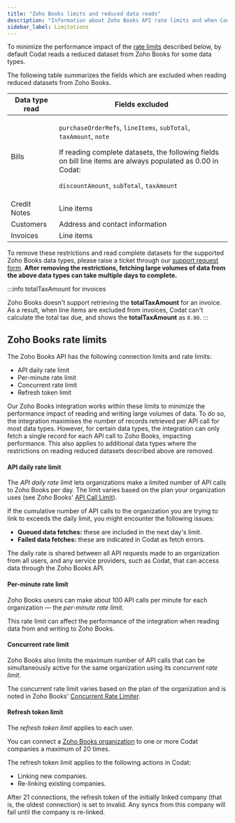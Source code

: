 ```yaml
---
title: "Zoho Books limits and reduced data reads"
description: "Information about Zoho Books API rate limits and when Codat reads reduced datasets."
sidebar_label: Limitations
---
```


To minimize the performance impact of the [rate limits](zoho-book-limits#zoho-books-rate-limits) described below, by default Codat reads a reduced dataset from Zoho Books for some data types.

The following table summarizes the fields which are excluded when reading reduced datasets from Zoho Books.

| Data type read  | Fields excluded                 |
|-------------------|---------------------------------|
| Bills             | <p>`purchaseOrderRefs`, `lineItems`, `subTotal`, `taxAmount`, `note`</p> <p>If reading complete datasets, the following fields on bill line items are always populated as 0.00 in Codat:</p><p>`discountAmount`, `subTotal`, `taxAmount`</p>|
| Credit Notes      | Line items                      |
| Customers         | Address and contact information |
| Invoices          | Line items                      |

To remove these restrictions and read complete datasets for the supported Zoho Books data types, please raise a ticket through our [support request form](https://codat.zendesk.com/hc/en-gb/requests/new). **After removing the restrictions, fetching large volumes of data from the above data types can take multiple days to complete.**

:::info totalTaxAmount for invoices

Zoho Books doesn't support retrieving the **totalTaxAmount** for an invoice. As a result, when line items are excluded from invoices, Codat can't calculate the total tax due, and shows the **totalTaxAmount** as `0.00`.
:::

## Zoho Books rate limits

The Zoho Books API has the following connection limits and rate limits:

- API daily rate limit
- Per-minute rate limit
- Concurrent rate limit
- Refresh token limit

Our Zoho Books integration works within these limits to minimize the performance impact of reading and writing large volumes of data. To do so, the integration maximises the number of records retrieved per API call for most data types. However, for certain data types, the integration can only fetch a single record for each API call to Zoho Books, impacting performance. This also applies to additional data types where the restrictions on reading reduced datasets described above are removed.

#### API daily rate limit

The _API daily rate limit_ lets organizations make a limited number of API calls to Zoho Books per day. The limit varies based on the plan your organization uses (see Zoho Books' [API Call Limit](https://www.zoho.com/books/api/v3/introduction/#api-call-limit)).

If the cumulative number of API calls to the organization you are trying to link to exceeds the daily limit, you might encounter the following issues:

- **Queued data fetches:** these are included in the next day's limit.
- **Failed data fetches:** these are indicated in Codat as fetch errors.

The daily rate is shared between all API requests made to an organization from all users, and any service providers, such as Codat, that can access data through the Zoho Books API.

#### Per-minute rate limit

Zoho Books usesrs can make about 100 API calls per minute for each organization — the _per-minute rate limit_.

This rate limit can affect the performance of the integration when reading data from and writing to Zoho Books.

#### Concurrent rate limit

Zoho Books also limits the maximum number of API calls that can be simultaneously active for the same organization using its _concurrent rate limit_. 

The concurrent rate limit varies based on the plan of the organization and is noted in Zoho Books' [Concurrent Rate Limiter](https://www.zoho.com/books/api/v3/introduction/#concurrent-rate-limiter).

#### Refresh token limit

The _refresh token limit_ applies to each user.

You can connect a [Zoho Books organization](https://www.zoho.com/uk/books/help/settings/organization-profile.html) to one or more Codat companies a maximum of 20 times.

The refresh token limit applies to the following actions in Codat:

- Linking new companies.
- Re-linking existing companies.

After 21 connections, the refresh token of the initially linked company (that is, the oldest connection) is set to invalid. Any syncs from this company will fail until the company is re-linked.
